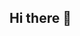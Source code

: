 ## Hi there 👋

<!--
**maxamedjaamac34/maxamedjaamac34** is a ✨ _special_ ✨ repository because its `README.md` (this file) appears on your GitHub profile.

**Mohamed Ahmed**

My name is Mohamed. I am computer science enthusiast. I am interested in algorithm design, machine learning models, and software development.

<p align = "left">
  <a href = "https://www.linkedin.com/in/mohamed-ahmed-4794b6158/>


- 🔭 I’m currently working on ...
- 🌱 I’m currently learning ...
- 👯 I’m looking to collaborate on ...
- 🤔 I’m looking for help with ...
- 💬 Ask me about ...
- 📫 How to reach me: ...
- 😄 Pronouns: ...
- ⚡ Fun fact: ...
-->

